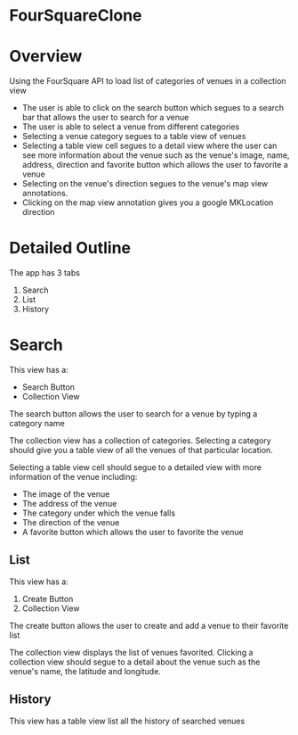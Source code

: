 # FourSquareClone

# Overview

Using the FourSquare API to load list of categories of venues in a collection view

- The user is able to click on the search button which segues to a search bar that allows the user to search for a venue
- The user is able to select a venue from different categories 
- Selecting a venue category segues to a table view of venues
- Selecting a table view cell segues to a detail view where the user can see more information about the venue such as the venue's image, name, address, direction and favorite button which allows the user to favorite a venue
- Selecting on the venue's direction segues to the venue's map view annotations.
- Clicking on the map view annotation gives you a google MKLocation direction

# Detailed Outline

The app has 3 tabs

1. Search
2. List
3. History

# Search

This view has a:
- Search Button
- Collection View


The search button allows the user to search for a venue by typing a category name

The collection view has a collection of categories. Selecting a category should give you a table view of all the venues of that particular location.

Selecting a table view cell should segue to a detailed view with more information of the venue including:

- The image of the venue
- The address of the venue
- The category under which the venue falls
- The direction of the venue
- A favorite button which allows the user to favorite the venue

## List

This view has a:

1. Create Button
2. Collection View

The create button allows the user to create and add a venue to their favorite list 

The collection view displays the list of venues favorited. Clicking a collection view should segue to a detail about the venue such as the venue's name, the latitude and longitude.

## History

This view has a table view list all the history of searched venues
